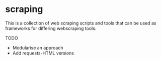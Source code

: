 # scraping

This is a collection of web scraping scripts and tools that can be used as frameworks for differing webscraping tools.

TODO
- Modularise an approach
- Add requests-HTML versions
